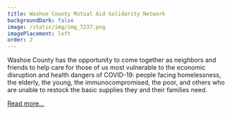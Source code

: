 ```yaml
---
title: Washoe County Mutual Aid Solidarity Network
backgroundDark: false
image: /static/img/img_7237.png
imagePlacement: left
order: 2
---
```


Washoe County has the opportunity to come together as neighbors and friends to help care for those of us most vulnerable to the economic disruption and health dangers of COVID-19: people facing homelessness, the elderly, the young, the immunocompromised, the poor, and others who are unable to restock the basic supplies they and their families need.

[Read more...](https://tmjbgc.org/posts/washoe-county-mutual-aid-solidarity-network/)
